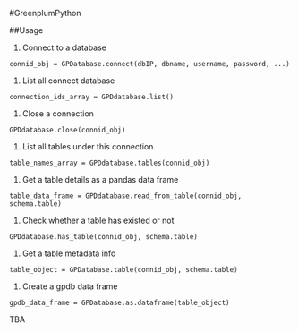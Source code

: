 #GreenplumPython

##Usage

1. Connect to a database
```
connid_obj = GPDatabase.connect(dbIP, dbname, username, password, ...)
```

1. List all connect database
```
connection_ids_array = GPDdatabase.list()
```


1. Close a connection
```
GPDdatabase.close(connid_obj)
```

1. List all tables under this connection
```
table_names_array = GPDdatabase.tables(connid_obj)
```

1. Get a table details as a pandas data frame
```
table_data_frame = GPDdatabase.read_from_table(connid_obj, schema.table)
```

1. Check whether a table has existed or not
```
GPDdatabase.has_table(connid_obj, schema.table)
```

1. Get a table metadata info
```
table_object = GPDatabase.table(connid_obj, schema.table)
```

1. Create a gpdb data frame
```
gpdb_data_frame = GPDatabase.as.dataframe(table_object)
```

TBA
